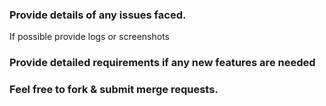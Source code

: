 ### Provide details of any issues faced.
If possible provide logs or screenshots

### Provide detailed requirements if any new features are needed 

### Feel free to fork & submit merge requests.
